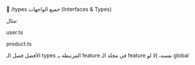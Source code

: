 📁 /types
جميع الواجهات (Interfaces & Types)

مثال:

user.ts

product.ts

الأفضل فصل الـ types المرتبطة بـ feature في مجلد الـ feature نفسه، إلا لو global